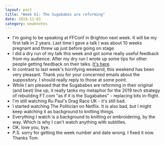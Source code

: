 ```yaml
---
layout: post
title: "Week 61: The Sugababes are reforming"
date: 2019-11-03
category: weaknotes
---
```

* I'm going to be speaking at FFConf in Brighton next week. It will be my first talk in 2 years. Last time I gave a talk I was about 10 weeks pregnant and threw up just before going on stage.
* I did a dry run of my talk this week and got some really useful feedback from my audience. After my dry run I wrote up some tips for other people getting feedback on their talks. [It's here](https://medium.com/ft-product-technology/running-presentation-feedback-sessions-ff2f0b1969df).
* In contrast to last week's horrifying weekend, this weekend has been very pleasant. Thank you for your concerned emails about the suppository. I should really reply to those at some point.
* While I am pleased that the Sugababes are reforming in their original (and best) line up, it really tanks my metaphor for the 2019 tech strategy of rebuilding FT.com "as if it is the Sugababes" - replacing bits in-flight.
* I'm still watching Ru Paul's Drag Race UK - it's still bad.
* I started watching The Politician on Netflix. It is also bad, but I might keep watching it as background to knitting things.
* Everything I watch is a background to knitting or embroidering, by the way. Which is why I can't watch anything with subtitles.
* OK, love you, bye.
* P.S. sorry for getting the week number and date wrong. I fixed it now. Thanks Tom.
